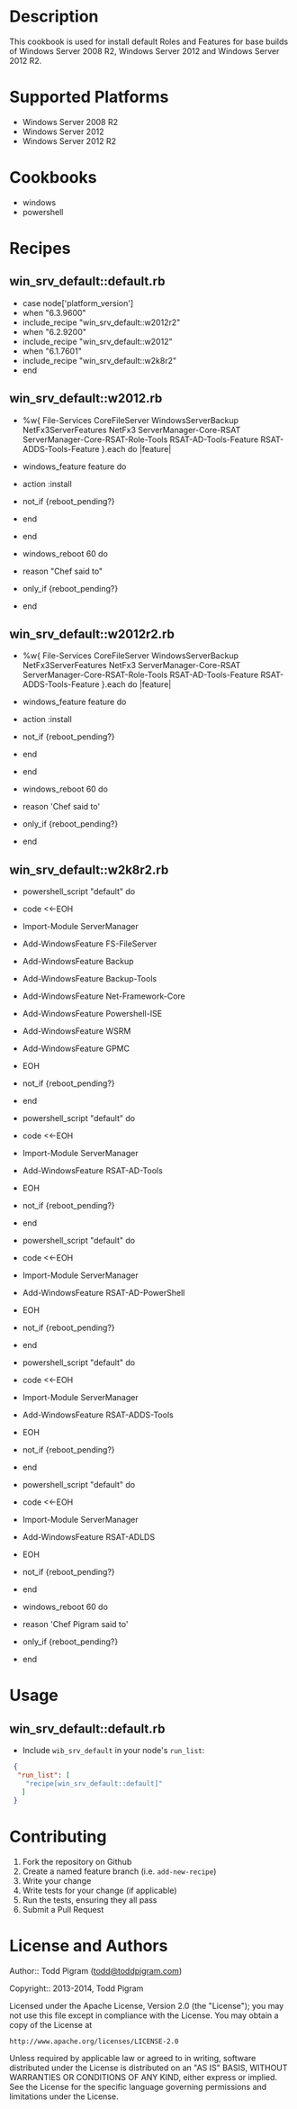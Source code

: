 Description
===========
This cookbook is used for install default Roles and Features for base builds of Windows Server 2008 R2, Windows Server 2012 and Windows Server 2012 R2.


Supported Platforms
===================

* Windows Server 2008 R2
* Windows Server 2012
* Windows Server 2012 R2


Cookbooks
=========

* windows
* powershell

Recipes
=======

win_srv_default::default.rb
----------------------------------
* case node['platform_version']
* when "6.3.9600"
*   include_recipe "win_srv_default::w2012r2"
* when "6.2.9200"
*   include_recipe "win_srv_default::w2012"
* when "6.1.7601"
*   include_recipe "win_srv_default::w2k8r2"
* end

win_srv_default::w2012.rb
--------------------------------
* %w{ File-Services CoreFileServer  WindowsServerBackup NetFx3ServerFeatures NetFx3 ServerManager-Core-RSAT ServerManager-Core-RSAT-Role-Tools  RSAT-AD-Tools-Feature RSAT-ADDS-Tools-Feature }.each do |feature|
*  windows_feature feature do
*    action :install
*    not_if {reboot_pending?}
*  end
* end

* windows_reboot 60 do
*   reason "Chef said to"
*   only_if {reboot_pending?}
* end

win_srv_default::w2012r2.rb
----------------------------------
* %w{ File-Services CoreFileServer  WindowsServerBackup NetFx3ServerFeatures NetFx3 ServerManager-Core-RSAT ServerManager-Core-RSAT-Role-Tools RSAT-AD-Tools-Feature RSAT-ADDS-Tools-Feature }.each do |feature|
*  windows_feature feature do
*    action :install
*    not_if {reboot_pending?}
*  end
* end


* windows_reboot 60 do
*   reason 'Chef said to'
*   only_if {reboot_pending?}
* end

win_srv_default::w2k8r2.rb
---------------------------------
* powershell_script "default" do
*   code <<-EOH
*   Import-Module ServerManager
*   Add-WindowsFeature FS-FileServer
*   Add-WindowsFeature Backup
*   Add-WindowsFeature Backup-Tools
*   Add-WindowsFeature Net-Framework-Core
*   Add-WindowsFeature Powershell-ISE
*   Add-WindowsFeature WSRM
*   Add-WindowsFeature GPMC
*   EOH
*   not_if {reboot_pending?}
* end

* powershell_script "default" do
*   code <<-EOH
*   Import-Module ServerManager
*   Add-WindowsFeature RSAT-AD-Tools
*   EOH
*   not_if {reboot_pending?}
* end

* powershell_script "default" do
*   code <<-EOH
*   Import-Module ServerManager
*   Add-WindowsFeature RSAT-AD-PowerShell
*   EOH
*   not_if {reboot_pending?}
* end

* powershell_script "default" do
*   code <<-EOH
*   Import-Module ServerManager
*   Add-WindowsFeature RSAT-ADDS-Tools
*   EOH
*   not_if {reboot_pending?}
* end

* powershell_script "default" do
*   code <<-EOH
*   Import-Module ServerManager
*   Add-WindowsFeature RSAT-ADLDS
*   EOH
*   not_if {reboot_pending?}
* end

* windows_reboot 60 do
*   reason 'Chef Pigram said to'
*   only_if {reboot_pending?}
* end

Usage
=====

win_srv_default::default.rb
----------------------------------

* Include `wib_srv_default` in your node's `run_list`:

```json
 {
  "run_list": [
    "recipe[win_srv_default::default]"
   ]
 }
 ```

  Contributing
=============

1. Fork the repository on Github
2. Create a named feature branch (i.e. `add-new-recipe`)
3. Write your change
4. Write tests for your change (if applicable)
5. Run the tests, ensuring they all pass
6. Submit a Pull Request

License and Authors
===================

Author:: Todd Pigram (<todd@toddpigram.com>)

Copyright:: 2013-2014, Todd Pigram

Licensed under the Apache License, Version 2.0 (the "License");
you may not use this file except in compliance with the License.
You may obtain a copy of the License at

    http://www.apache.org/licenses/LICENSE-2.0

Unless required by applicable law or agreed to in writing, software
distributed under the License is distributed on an "AS IS" BASIS,
WITHOUT WARRANTIES OR CONDITIONS OF ANY KIND, either express or implied.
See the License for the specific language governing permissions and
limitations under the License.

